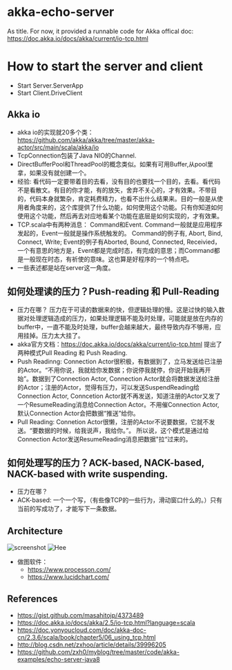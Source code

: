 # akka-echo-server
As title. For now, it provided a runnable code for Akka offical doc: https://doc.akka.io/docs/akka/current/io-tcp.html

# How to start the server and client
* Start Server.ServerApp
* Start Client.DriveClient

## Akka io
* akka io的实现就20多个类：https://github.com/akka/akka/tree/master/akka-actor/src/main/scala/akka/io
* TcpConnection包装了Java NIO的Channel.
* DirectBufferPool和ThreadPool的概念类似。如果有可用Buffer,从pool里拿，如果没有就创建一个。
* 经验: 看代码一定要带着目的去看，没有目的也要找一个目的，去看。看代码不是看散文。有目的你才能，有的放矢，舍弃不关心的，才有效果。不带目的，代码本身就繁杂，肯定耗费精力，也看不出什么结果来。目的一般是从使用者角度来的，这个库提供了什么功能，如何使用这个功能。只有你知道如何使用这个功能，然后再去对应地看某个功能在底层是如何实现的，才有效果。
* TCP.scala中有两种消息： Command和Event. Command一般就是应用程序发起的，Event一般就是操作系统触发的。 Command的例子有, Abort, Bind, Connect, Write; Event的例子有Aborted, Bound, Connected, Receivied，一个有意思的地方是，Event都是完成时态，有完成的意思；而Command都是一般现在时态，有祈使的意味。这也算是好程序的一个特点吧。
* 一些表述都是站在server这一角度。

## 如何处理读的压力？Push-reading 和 Pull-Reading
* 压力在哪？ 压力在于可读的数据来的快，但逻辑处理的慢。这是过快的输入数据对处理逻辑造成的压力，如果处理逻辑不能及时处理，可能就是放在内存的buffer中，一直不能及时处理，buffer会越来越大，最终导致内存不够用，应用挂掉。压力太大挂了。
* akka官方文档：https://doc.akka.io/docs/akka/current/io-tcp.html 提出了两种模式Pull Reading 和 Push Reading.
* Push Readinng: Connection Actor很积极，有数据到了，立马发送给已注册的Actor。“不用你说，我就给你发数据；你说停我就停，你说开始我再开始”。数据到了Connection Actor, Connection Actor就会将数据发送给注册的Actor；注册的Actor，觉得有压力，可以发送SuspendReading给Connection Actor, Conncetion Actor就不再发送，知道注册的Actor又发了一个ResumeReading消息给Connection Actor。不用催Connection Actor, 默认Connection Actor会把数据“推送”给你。
* Pull Reading: Connetion Actor很懒，注册的Actor不说要数据，它就不发送。“要数据的时候，给我说声，我给你。”。 所以说，这个模式是通过给Connection Actor发送ResumeReading消息把数据"拉“过来的。

## 如何处理写的压力？ACK-based, NACK-based, NACK-based with write suspending.
* 压力在哪？ 
* ACK-based: 一个一个写，（有些像TCP的一些行为，滑动窗口什么的。）只有当前的写成功了，才能写下一条数据。




## Architecture
  ![screenshot](https://www.lucidchart.com/publicSegments/view/39b0a770-82cd-4078-b1ff-6ab6ee63ffc8/image.png "Logo Title Text 1")
  ![Hee](http://on-img.com/chart_image/5a3c6fe7e4b0ce9ffea59979.png "Ni")
* 做图软件：
  * https://www.processon.com/
  * https://www.lucidchart.com/
## References
* https://gist.github.com/masahitojp/4373489
* https://doc.akka.io/docs/akka/2.5/io-tcp.html?language=scala
* https://doc.yonyoucloud.com/doc/akka-doc-cn/2.3.6/scala/book/chapter5/06_using_tcp.html
* http://blog.csdn.net/zxhoo/article/details/39996205
* https://github.com/zxh0/myblog/tree/master/code/akka-examples/echo-server-java8
